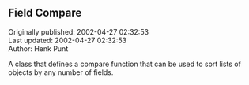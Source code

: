 ## Field Compare  
Originally published: 2002-04-27 02:32:53  
Last updated: 2002-04-27 02:32:53  
Author: Henk Punt  
  
A class that defines a compare function that can be used to sort lists of objects by any number of fields.